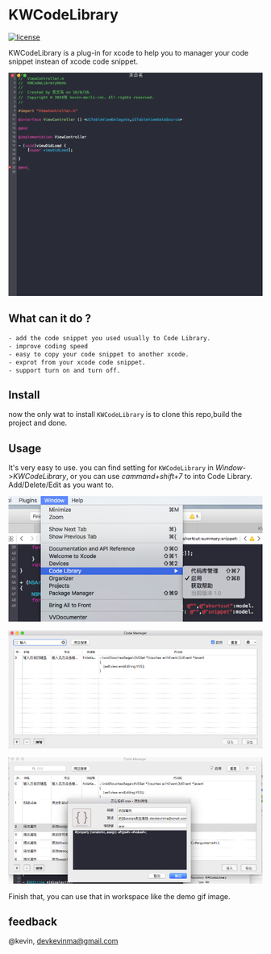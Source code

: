 # KWCodeLibrary


[![license](https://img.shields.io/github/license/mashape/apistatus.svg?maxAge=2592000)]()

KWCodeLibrary is a plug-in for xcode to help you to manager your code snippet instean of xcode code snippet.

![Demo](Images/demo1.gif)

## What can it do ?

	- add the code snippet you used usually to Code Library.
	- improve coding speed
	- easy to copy your code snippet to another xcode.
	- exprot from your xcode code snippet.
	- support turn on and turn off.

## Install

now the only wat to install `KWCodeLibrary` is to clone this repo,build the project and done.


## Usage

It's very easy to use. you can find setting for `KWCodeLibrary` in *Window*->*KWCodeLibrary*, or you can use *cammand+shift+7* to into Code Library. Add/Delete/Edit as you want to.

![Demo](Images/setting1.png)


![Demo](Images/setting2.png)


![Demo](Images/setting3.png)


Finish that, you can use that in workspace like the demo gif image.


## feedback


@kevin, [devkevinma@gmail.com](mailto://devkevinma@gmail.com)






